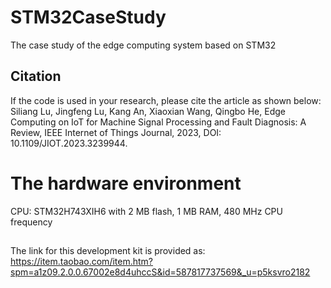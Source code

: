 # STM32CaseStudy
The case study of the edge computing system based on STM32

## Citation
If the code is used in your research, please cite the article as shown below:
Siliang Lu, Jingfeng Lu, Kang An, Xiaoxian Wang, Qingbo He, Edge Computing on IoT for Machine Signal Processing and Fault Diagnosis: A Review, IEEE Internet of Things Journal, 2023, DOI: 10.1109/JIOT.2023.3239944.

# The hardware environment  
CPU: STM32H743XIH6 with 2 MB flash, 1 MB RAM, 480 MHz CPU frequency  
##  
The link for this development kit is provided as:  
https://item.taobao.com/item.htm?spm=a1z09.2.0.0.67002e8d4uhccS&id=587817737569&_u=p5ksvro2182  
